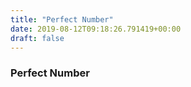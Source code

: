 ```yaml
---
title: "Perfect Number"
date: 2019-08-12T09:18:26.791419+00:00
draft: false
---
```


### Perfect Number
